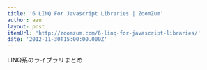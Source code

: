 ```yaml
---
title: '6 LINQ For Javascript Libraries | ZoomZum'
author: azu
layout: post
itemUrl: 'http://zoomzum.com/6-linq-for-javascript-libraries/'
date: '2012-11-30T15:00:00.000Z'
---
```

LINQ系のライブラリまとめ
